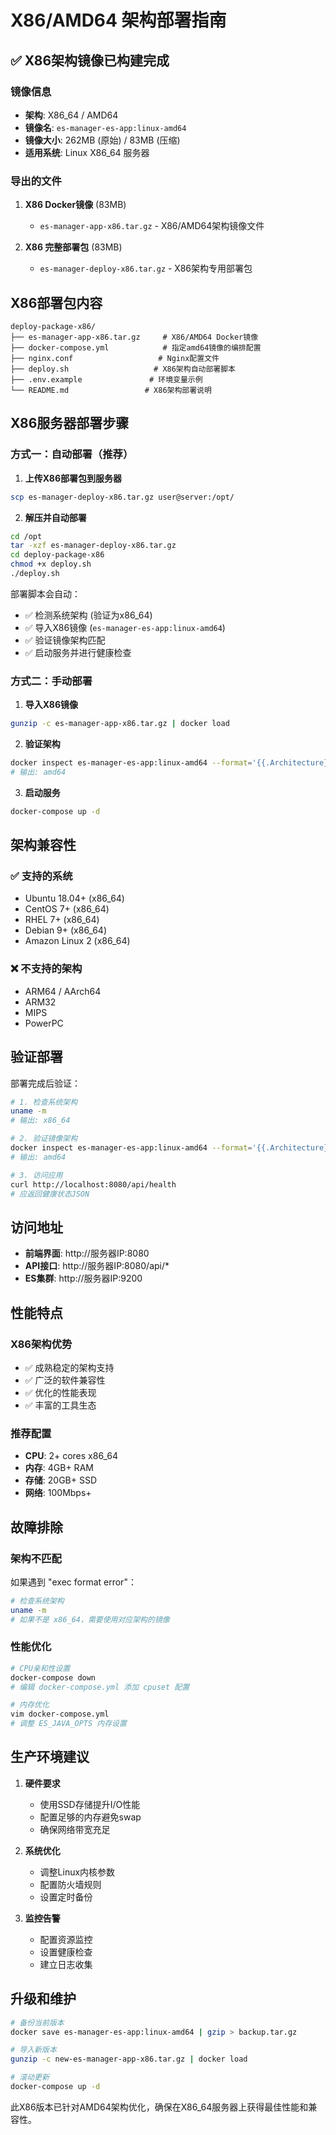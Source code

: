 # X86/AMD64 架构部署指南

## ✅ X86架构镜像已构建完成

### 镜像信息
- **架构**: X86_64 / AMD64
- **镜像名**: `es-manager-es-app:linux-amd64`
- **镜像大小**: 262MB (原始) / 83MB (压缩)
- **适用系统**: Linux X86_64 服务器

### 导出的文件

1. **X86 Docker镜像** (83MB)
   - `es-manager-app-x86.tar.gz` - X86/AMD64架构镜像文件

2. **X86 完整部署包** (83MB)
   - `es-manager-deploy-x86.tar.gz` - X86架构专用部署包

## X86部署包内容

```
deploy-package-x86/
├── es-manager-app-x86.tar.gz     # X86/AMD64 Docker镜像
├── docker-compose.yml            # 指定amd64镜像的编排配置
├── nginx.conf                   # Nginx配置文件
├── deploy.sh                   # X86架构自动部署脚本
├── .env.example               # 环境变量示例
└── README.md                 # X86架构部署说明
```

## X86服务器部署步骤

### 方式一：自动部署（推荐）

1. **上传X86部署包到服务器**
```bash
scp es-manager-deploy-x86.tar.gz user@server:/opt/
```

2. **解压并自动部署**
```bash
cd /opt
tar -xzf es-manager-deploy-x86.tar.gz
cd deploy-package-x86
chmod +x deploy.sh
./deploy.sh
```

部署脚本会自动：
- ✅ 检测系统架构 (验证为x86_64)
- ✅ 导入X86镜像 (`es-manager-es-app:linux-amd64`)
- ✅ 验证镜像架构匹配
- ✅ 启动服务并进行健康检查

### 方式二：手动部署

1. **导入X86镜像**
```bash
gunzip -c es-manager-app-x86.tar.gz | docker load
```

2. **验证架构**
```bash
docker inspect es-manager-es-app:linux-amd64 --format='{{.Architecture}}'
# 输出: amd64
```

3. **启动服务**
```bash
docker-compose up -d
```

## 架构兼容性

### ✅ 支持的系统
- Ubuntu 18.04+ (x86_64)
- CentOS 7+ (x86_64)
- RHEL 7+ (x86_64)
- Debian 9+ (x86_64)
- Amazon Linux 2 (x86_64)

### ❌ 不支持的架构
- ARM64 / AArch64
- ARM32
- MIPS
- PowerPC

## 验证部署

部署完成后验证：

```bash
# 1. 检查系统架构
uname -m
# 输出: x86_64

# 2. 验证镜像架构
docker inspect es-manager-es-app:linux-amd64 --format='{{.Architecture}}'
# 输出: amd64

# 3. 访问应用
curl http://localhost:8080/api/health
# 应返回健康状态JSON
```

## 访问地址

- **前端界面**: http://服务器IP:8080
- **API接口**: http://服务器IP:8080/api/*
- **ES集群**: http://服务器IP:9200

## 性能特点

### X86架构优势
- ✅ 成熟稳定的架构支持
- ✅ 广泛的软件兼容性
- ✅ 优化的性能表现
- ✅ 丰富的工具生态

### 推荐配置
- **CPU**: 2+ cores x86_64
- **内存**: 4GB+ RAM
- **存储**: 20GB+ SSD
- **网络**: 100Mbps+

## 故障排除

### 架构不匹配
如果遇到 "exec format error"：

```bash
# 检查系统架构
uname -m
# 如果不是 x86_64，需要使用对应架构的镜像
```

### 性能优化
```bash
# CPU亲和性设置
docker-compose down
# 编辑 docker-compose.yml 添加 cpuset 配置

# 内存优化
vim docker-compose.yml
# 调整 ES_JAVA_OPTS 内存设置
```

## 生产环境建议

1. **硬件要求**
   - 使用SSD存储提升I/O性能
   - 配置足够的内存避免swap
   - 确保网络带宽充足

2. **系统优化**
   - 调整Linux内核参数
   - 配置防火墙规则
   - 设置定时备份

3. **监控告警**
   - 配置资源监控
   - 设置健康检查
   - 建立日志收集

## 升级和维护

```bash
# 备份当前版本
docker save es-manager-es-app:linux-amd64 | gzip > backup.tar.gz

# 导入新版本
gunzip -c new-es-manager-app-x86.tar.gz | docker load

# 滚动更新
docker-compose up -d
```

此X86版本已针对AMD64架构优化，确保在X86_64服务器上获得最佳性能和兼容性。